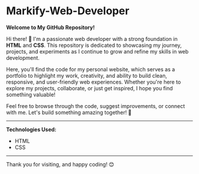 # Markify-Web-Developer
**Welcome to My GitHub Repository!**

Hi there! 👋 I'm a passionate web developer with a strong foundation in **HTML** and **CSS**. This repository is dedicated to showcasing my journey, projects, and experiments as I continue to grow and refine my skills in web development.

Here, you'll find the code for my personal website, which serves as a portfolio to highlight my work, creativity, and ability to build clean, responsive, and user-friendly web experiences. Whether you're here to explore my projects, collaborate, or just get inspired, I hope you find something valuable!

Feel free to browse through the code, suggest improvements, or connect with me. Let's build something amazing together! 🚀

---

**Technologies Used:**
- HTML
- CSS

---

Thank you for visiting, and happy coding! 😊
